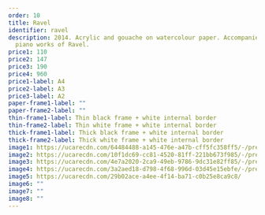 ```yaml
---
order: 10
title: Ravel
identifier: ravel
description: 2014. Acrylic and gouache on watercolour paper. Accompanied by the
  piano works of Ravel.
price1: 110
price2: 147
price3: 190
price4: 960
price1-label: A4
price2-label: A3
price3-label: A2
paper-frame1-label: ""
paper-frame2-label: ""
thin-frame1-label: Thin black frame + white internal border
thin-frame2-label: Thin white frame + white internal border
thick-frame1-label: Thick black frame + white internal border
thick-frame2-label: Thick white frame + white internal border
image1: https://ucarecdn.com/64484488-a145-476e-a47b-cff5fc358ff5/-/preview/-/enhance/51/-/sharp/9/
image2: https://ucarecdn.com/10f1dc69-cc81-4520-81ff-221bb673f985/-/preview/-/enhance/2/
image3: https://ucarecdn.com/4e7a2020-2ca9-49eb-9786-9dc31e82ff85/-/preview/-/enhance/64/
image4: https://ucarecdn.com/3a2aed18-d798-4f68-996d-03d45e15ebfe/-/preview/-/enhance/64/
image5: https://ucarecdn.com/29b02ace-a4ee-4f14-ba71-c0b25e8ca9c8/
image6: ""
image7: ""
image8: ""
---
```

